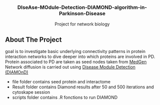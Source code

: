   <h3 align="center">DIseAse-MOdule-Detection-DIAMOND-algorithm-in-Parkinson-Disease</h3>

  <p align="center">
    Project for network biology  
  </p>
</div>

<!-- ABOUT THE PROJECT -->
## About The Project   

goal is to investigate basic underlying connectivity patterns in protein interaction networks to dive deeper into which proteins are involved in PD. 
Protein associated to PD are taken as seed nodes taken from [MedGen](https://www.ncbi.nlm.nih.gov/medgen/10590)
Network diffusion is carried out using [Disease Module Detection (DIAMOnD)](https://journals.plos.org/ploscompbiol/article?id=10.1371/journal.pcbi.1004120)

* file folder contains seed protein and interactome
* Result folder contains Diamond results after 50 and 500 iterations and cytoskape session 
* scripts folder contains .R fonctions to run DIAMOND
